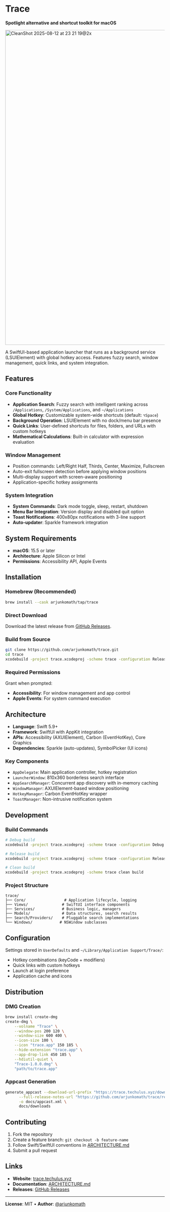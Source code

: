 # Trace

**Spotlight alternative and shortcut toolkit for macOS**

<img width="1606" height="995" alt="CleanShot 2025-08-12 at 23 21 19@2x" src="https://github.com/user-attachments/assets/f6fde413-9732-4d76-a639-1e67f615533e" />

A SwiftUI-based application launcher that runs as a background service (LSUIElement) with global hotkey access. Features fuzzy search, window management, quick links, and system integration.

## Features

### Core Functionality
- **Application Search**: Fuzzy search with intelligent ranking across `/Applications`, `/System/Applications`, and `~/Applications`
- **Global Hotkey**: Customizable system-wide shortcuts (default: `⌥Space`)
- **Background Operation**: LSUIElement with no dock/menu bar presence
- **Quick Links**: User-defined shortcuts for files, folders, and URLs with custom hotkeys
- **Mathematical Calculations**: Built-in calculator with expression evaluation

### Window Management
- Position commands: Left/Right Half, Thirds, Center, Maximize, Fullscreen
- Auto-exit fullscreen detection before applying window positions
- Multi-display support with screen-aware positioning
- Application-specific hotkey assignments

### System Integration
- **System Commands**: Dark mode toggle, sleep, restart, shutdown
- **Menu Bar Integration**: Version display and disabled quit option
- **Toast Notifications**: 400x80px notifications with 3-line support
- **Auto-updater**: Sparkle framework integration

## System Requirements

- **macOS**: 15.5 or later
- **Architecture**: Apple Silicon or Intel
- **Permissions**: Accessibility API, Apple Events

## Installation

### Homebrew (Recommended)
```bash
brew install --cask arjunkomath/tap/trace
```

### Direct Download
Download the latest release from [GitHub Releases](https://github.com/arjunkomath/trace/releases/latest).

### Build from Source
```bash
git clone https://github.com/arjunkomath/trace.git
cd trace
xcodebuild -project trace.xcodeproj -scheme trace -configuration Release build
```

### Required Permissions
Grant when prompted:
- **Accessibility**: For window management and app control
- **Apple Events**: For system command execution

## Architecture

- **Language**: Swift 5.9+
- **Framework**: SwiftUI with AppKit integration
- **APIs**: Accessibility (AXUIElement), Carbon (EventHotKey), Core Graphics
- **Dependencies**: Sparkle (auto-updates), SymbolPicker (UI icons)

### Key Components
- `AppDelegate`: Main application controller, hotkey registration
- `LauncherWindow`: 810x360 borderless search interface  
- `AppSearchManager`: Concurrent app discovery with in-memory caching
- `WindowManager`: AXUIElement-based window positioning
- `HotkeyManager`: Carbon EventHotKey wrapper
- `ToastManager`: Non-intrusive notification system

## Development

### Build Commands
```bash
# Debug build
xcodebuild -project trace.xcodeproj -scheme trace -configuration Debug build

# Release build
xcodebuild -project trace.xcodeproj -scheme trace -configuration Release build

# Clean build
xcodebuild -project trace.xcodeproj -scheme trace clean build
```

### Project Structure
```
trace/
├── Core/                 # Application lifecycle, logging
├── Views/               # SwiftUI interface components
├── Services/            # Business logic, managers
├── Models/              # Data structures, search results
├── Search/Providers/    # Pluggable search implementations
└── Windows/            # NSWindow subclasses
```

## Configuration

Settings stored in `UserDefaults` and `~/Library/Application Support/Trace/`:
- Hotkey combinations (keyCode + modifiers)
- Quick links with custom hotkeys
- Launch at login preference
- Application cache and icons

## Distribution

### DMG Creation
```bash
brew install create-dmg
create-dmg \
    --volname "Trace" \
    --window-pos 200 120 \
    --window-size 600 400 \
    --icon-size 100 \
    --icon "trace.app" 150 185 \
    --hide-extension "trace.app" \
    --app-drop-link 450 185 \
    --hdiutil-quiet \
    "Trace-1.0.0.dmg" \
    "path/to/trace.app"
```

### Appcast Generation
```bash
generate_appcast --download-url-prefix "https://trace.techulus.xyz/downloads/" \
      --full-release-notes-url "https://github.com/arjunkomath/trace/releases" \
      -o docs/appcast.xml \
      docs/downloads
```

## Contributing

1. Fork the repository
2. Create a feature branch: `git checkout -b feature-name`
3. Follow Swift/SwiftUI conventions in [ARCHITECTURE.md](ARCHITECTURE.md)
4. Submit a pull request

## Links

- **Website**: [trace.techulus.xyz](https://trace.techulus.xyz)
- **Documentation**: [ARCHITECTURE.md](ARCHITECTURE.md)
- **Releases**: [GitHub Releases](https://github.com/arjunkomath/trace/releases)

---

**License**: MIT • **Author**: [@arjunkomath](https://twitter.com/arjunkomath)
